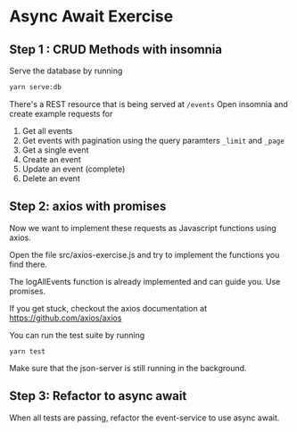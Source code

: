 # Async Await Exercise

## Step 1 : CRUD Methods with insomnia

Serve the database by running

```bash
yarn serve:db
```

There's a REST resource that is being served at `/events`
Open insomnia and create example requests for

1. Get all events
2. Get events with pagination using the query paramters `_limit` and `_page`
3. Get a single event
4. Create an event
5. Update an event (complete)
6. Delete an event

## Step 2: axios with promises

Now we want to implement these requests as Javascript functions using axios.

Open the file src/axios-exercise.js and try to implement the functions you find there.

The logAllEvents function is already implemented and can guide you. Use promises.

If you get stuck, checkout the axios documentation at <https://github.com/axios/axios>

You can run the test suite by running

```
yarn test
```

Make sure that the json-server is still running in the background.

## Step 3: Refactor to async await

When all tests are passing, refactor the event-service to use async await.
